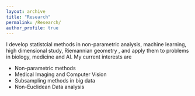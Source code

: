 ```yaml
---
layout: archive
title: "Research"
permalink: /Research/
author_profile: true
---
```

I develop statistcial methods in non-parametric analysis, machine learning, high dimensional study, Riemannian geometry
, and apply them to problems in biology, medicine and AI. My current interests are

* Non-parametric methods
* Medical Imaging and Computer Vision
* Subsampling methods in big data
* Non-Euclidean Data analysis
